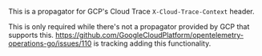 This is a propagator for GCP's Cloud Trace `X-Cloud-Trace-Context` header.

This is only required while there's not a propagator provided by GCP that supports this. 
https://github.com/GoogleCloudPlatform/opentelemetry-operations-go/issues/110 is tracking adding this functionality.  
